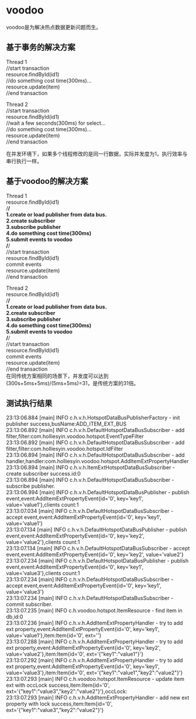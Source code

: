 # voodoo

voodoo是为解决热点数据更新问题而生。

## 基于事务的解决方案
Thread 1<br>
//start transaction<br>
resource.findById(id1)<br>
//do something cost time(300ms)...<br>
resource.update(item)<br>
//end transaction<br>

Thread 2<br>
//start transaction<br>
resource.findById(id1)<br>
//wait a few seconds(300ms) for select...<br>
//do something cost time(300ms)...<br>
resource.update(item)<br>
//end transaction<br>

在并发环境下，如果多个线程修改的是同一行数据，实际并发度为1，执行效率与串行执行一样。

## 基于voodoo的解决方案
Thread 1<br>
resource.findById(id1)<br>
/**********/<br>
1.create or load publisher from data bus.<br>
2.create subscriber<br>
3.subscribe publisher<br>
4.do something cost time(300ms)<br>
5.submit events to voodoo<br>
/**********/<br>
//start transaction<br>
resource.findById(id1)<br>
commit events<br>
resource.update(item)<br>
//end transaction<br>

Thread 2<br>
resource.findById(id1)<br>
/**********/<br>
1.create or load publisher from data bus.<br>
2.create subscriber<br>
3.subscribe publisher<br>
4.do something cost time(300ms)<br>
5.submit events to voodoo<br>
/**********/<br>
//start transaction<br>
resource.findById(id1)<br>
commit events<br>
resource.update(item)<br>
//end transaction<br>
在同传统方案相同的场景下，并发度可以达到(300s+5ms+5ms)/(5ms+5ms)=31，是传统方案的31倍。

## 测试执行结果
23:13:06.884 [main] INFO  c.h.v.h.HotspotDataBusPublisherFactory - init publisher success,busName:ADD_ITEM_EXT_BUS<br>
23:13:06.892 [main] INFO  c.h.v.h.DefaultHotspotDataBusSubscriber - add filter,filter:com.holliesyin.voodoo.hotspot.EventTypeFilter<br>
23:13:06.892 [main] INFO  c.h.v.h.DefaultHotspotDataBusSubscriber - add filter,filter:com.holliesyin.voodoo.hotspot.IdFilter<br>
23:13:06.894 [main] INFO  c.h.v.h.DefaultHotspotDataBusSubscriber - add handler,handler:com.holliesyin.voodoo.hotspot.AddItemExtPropertyHandler<br>
23:13:06.894 [main] INFO  c.h.v.h.ItemExtHotspotDataBusSubscriber - create subscriber success.id:0<br>
23:13:06.894 [main] INFO  c.h.v.h.DefaultHotspotDataBusSubscriber - subscribe publisher.<br>
23:13:06.994 [main] INFO  c.h.v.h.DefaultHotspotDataBusPublisher - publish event,event:AddItemExtPropertyEvent{id='0', key='key1', value='value1'},clients count:1<br>
23:13:07.034 [main] INFO  c.h.v.h.DefaultHotspotDataBusSubscriber - accept event,event:AddItemExtPropertyEvent{id='0', key='key1', value='value1'}<br>
23:13:07.134 [main] INFO  c.h.v.h.DefaultHotspotDataBusPublisher - publish event,event:AddItemExtPropertyEvent{id='0', key='key2', value='value2'},clients count:1<br>
23:13:07.134 [main] INFO  c.h.v.h.DefaultHotspotDataBusSubscriber - accept event,event:AddItemExtPropertyEvent{id='0', key='key2', value='value2'}<br>
23:13:07.234 [main] INFO  c.h.v.h.DefaultHotspotDataBusPublisher - publish event,event:AddItemExtPropertyEvent{id='0', key='key1', value='value3'},clients count:1<br>
23:13:07.234 [main] INFO  c.h.v.h.DefaultHotspotDataBusSubscriber - accept event,event:AddItemExtPropertyEvent{id='0', key='key1', value='value3'}<br>
23:13:07.234 [main] INFO  c.h.v.h.DefaultHotspotDataBusSubscriber - commit subscriber.<br>
23:13:07.235 [main] INFO  c.h.voodoo.hotspot.ItemResource - find item in db,id:0<br>
23:13:07.236 [main] INFO  c.h.v.h.AddItemExtPropertyHandler - try to add ext property,event:AddItemExtPropertyEvent{id='0', key='key1', value='value1'},item:Item{id='0', ext=''}<br>
23:13:07.288 [main] INFO  c.h.v.h.AddItemExtPropertyHandler - try to add ext property,event:AddItemExtPropertyEvent{id='0', key='key2', value='value2'},item:Item{id='0', ext='{"key1":"value1"}'}<br>
23:13:07.292 [main] INFO  c.h.v.h.AddItemExtPropertyHandler - try to add ext property,event:AddItemExtPropertyEvent{id='0', key='key1', value='value3'},item:Item{id='0', ext='{"key1":"value1","key2":"value2"}'}<br>
23:13:07.293 [main] INFO  c.h.voodoo.hotspot.ItemResource - update item ext with occLock success,item:Item{id='0', ext='{"key1":"value3","key2":"value2"}'},occLock:<br>
23:13:07.293 [main] INFO  c.h.v.h.AddItemExtPropertyHandler - add new ext property with lock success,item:Item{id='0', ext='{"key1":"value3","key2":"value2"}'}<br>
